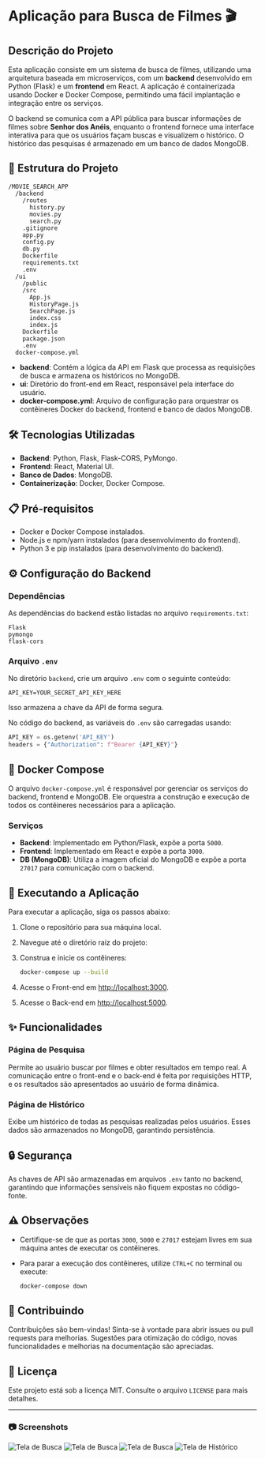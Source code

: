 # Aplicação para Busca de Filmes 🎬

## Descrição do Projeto

Esta aplicação consiste em um sistema de busca de filmes, utilizando uma arquitetura baseada em microserviços, com um **backend** desenvolvido em Python (Flask) e um **frontend** em React. A aplicação é containerizada usando Docker e Docker Compose, permitindo uma fácil implantação e integração entre os serviços.

O backend se comunica com a API pública para buscar informações de filmes sobre **Senhor dos Anéis**, enquanto o frontend fornece uma interface interativa para que os usuários façam buscas e visualizem o histórico. O histórico das pesquisas é armazenado em um banco de dados MongoDB.

## 📂 Estrutura do Projeto

```
/MOVIE_SEARCH_APP
  /backend
    /routes
      history.py
      movies.py
      search.py
    .gitignore
    app.py
    config.py
    db.py
    Dockerfile
    requirements.txt
    .env
  /ui
    /public
    /src
      App.js
      HistoryPage.js
      SearchPage.js
      index.css
      index.js
    Dockerfile
    package.json
    .env
  docker-compose.yml
```

- **backend**: Contém a lógica da API em Flask que processa as requisições de busca e armazena os históricos no MongoDB.
- **ui**: Diretório do front-end em React, responsável pela interface do usuário.
- **docker-compose.yml**: Arquivo de configuração para orquestrar os contêineres Docker do backend, frontend e banco de dados MongoDB.

## 🛠️ Tecnologias Utilizadas

- **Backend**: Python, Flask, Flask-CORS, PyMongo.
- **Frontend**: React, Material UI.
- **Banco de Dados**: MongoDB.
- **Containerização**: Docker, Docker Compose.

## 📋 Pré-requisitos

- Docker e Docker Compose instalados.
- Node.js e npm/yarn instalados (para desenvolvimento do frontend).
- Python 3 e pip instalados (para desenvolvimento do backend).

## ⚙️ Configuração do Backend

### Dependências

As dependências do backend estão listadas no arquivo `requirements.txt`:

```
Flask
pymongo
flask-cors
```

### Arquivo `.env`

No diretório `backend`, crie um arquivo `.env` com o seguinte conteúdo:

```
API_KEY=YOUR_SECRET_API_KEY_HERE
```

Isso armazena a chave da API de forma segura.

No código do backend, as variáveis do `.env` são carregadas usando:

```python
API_KEY = os.getenv('API_KEY')
headers = {"Authorization": f"Bearer {API_KEY}"}
```

## 🐳 Docker Compose

O arquivo `docker-compose.yml` é responsável por gerenciar os serviços do backend, frontend e MongoDB. Ele orquestra a construção e execução de todos os contêineres necessários para a aplicação.

### Serviços

- **Backend**: Implementado em Python/Flask, expõe a porta `5000`.
- **Frontend**: Implementado em React e expõe a porta `3000`.
- **DB (MongoDB)**: Utiliza a imagem oficial do MongoDB e expõe a porta `27017` para comunicação com o backend.

## 🚀 Executando a Aplicação

Para executar a aplicação, siga os passos abaixo:

1. Clone o repositório para sua máquina local.
2. Navegue até o diretório raiz do projeto:
3. Construa e inicie os contêineres:

   ```bash
   docker-compose up --build
   ```

4. Acesse o Front-end em [http://localhost:3000](http://localhost:3000).
5. Acesse o Back-end em [http://localhost:5000](http://localhost:5000).

## ✨ Funcionalidades

### Página de Pesquisa

Permite ao usuário buscar por filmes e obter resultados em tempo real. A comunicação entre o front-end e o back-end é feita por requisições HTTP, e os resultados são apresentados ao usuário de forma dinâmica.

### Página de Histórico

Exibe um histórico de todas as pesquisas realizadas pelos usuários. Esses dados são armazenados no MongoDB, garantindo persistência.

## 🔒 Segurança

As chaves de API são armazenadas em arquivos `.env` tanto no backend, garantindo que informações sensíveis não fiquem expostas no código-fonte.

## ⚠️ Observações

- Certifique-se de que as portas `3000`, `5000` e `27017` estejam livres em sua máquina antes de executar os contêineres.
- Para parar a execução dos contêineres, utilize `CTRL+C` no terminal ou execute:

  ```bash
  docker-compose down
  ```

## 🤝 Contribuindo

Contribuições são bem-vindas! Sinta-se à vontade para abrir issues ou pull requests para melhorias. Sugestões para otimização do código, novas funcionalidades e melhorias na documentação são apreciadas.

## 📄 Licença

Este projeto está sob a licença MIT. Consulte o arquivo `LICENSE` para mais detalhes.

---

### 📷 Screenshots

![Tela de Busca](images/search_screen.png)
![Tela de Busca](images/search1.png)
![Tela de Busca](images/search2.png)
![Tela de Histórico](images/history_screen.png)
